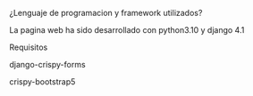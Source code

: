 ¿Lenguaje de programacion y framework utilizados?

La pagina web ha sido desarrollado con python3.10 y django 4.1

Requisitos

django-crispy-forms

crispy-bootstrap5

